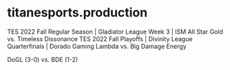 # titanesports.production

TES 2022 Fall Regular Season | Gladiator League Week 3 | ISM All Star Gold vs. Timeless Dissonance 
TES 2022 Fall Playoffs | Divinity League Quarterfinals | Dorado Gaming Lambda vs. Big Damage Energy



DoGL (3-0) vs. BDE (1-2)